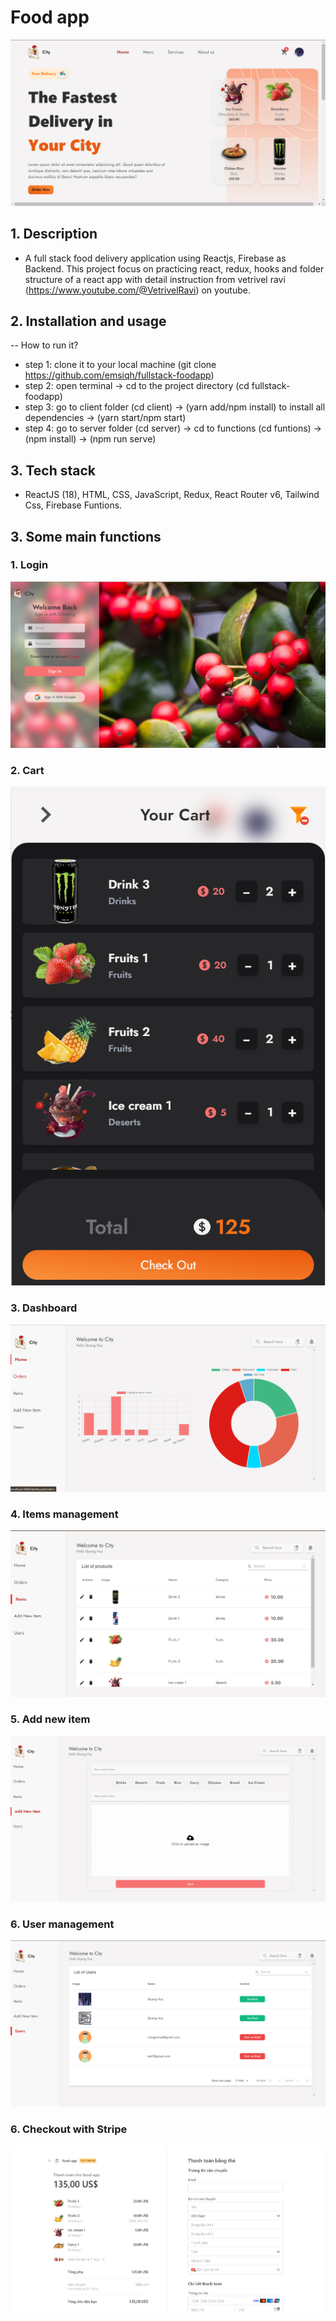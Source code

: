 # Food app

![p1](screenshots/p1.png)

## 1. Description

- A full stack food delivery application using Reactjs, Firebase as Backend. This project focus on practicing react, redux, hooks and folder structure of a react app with detail instruction from vetrivel ravi (https://www.youtube.com/@VetrivelRavi) on youtube.

## 2. Installation and usage

-- How to run it?

- step 1: clone it to your local machine (git clone https://github.com/emsiqh/fullstack-foodapp)
- step 2: open terminal -> cd to the project directory (cd fullstack-foodapp)
- step 3: go to client folder (cd client) -> (yarn add/npm install) to install all dependencies -> (yarn start/npm start)
- step 4: go to server folder (cd server) -> cd to functions (cd funtions) -> (npm install) -> (npm run serve)

## 3. Tech stack

- ReactJS (18), HTML, CSS, JavaScript, Redux, React Router v6, Tailwind Css, Firebase Funtions.

## 3. Some main functions

### 1. Login

![p2](screenshots/login.png)

### 2. Cart

![p2](screenshots/cart.png)

### 3. Dashboard

![p3](screenshots/dashboard.png)

### 4. Items management

![p4](screenshots/items.png)

### 5. Add new item

![p5](screenshots/add.png)

### 6. User management

![p6](screenshots/user.png)

### 6. Checkout with Stripe

![p7](screenshots/checkout.png)
